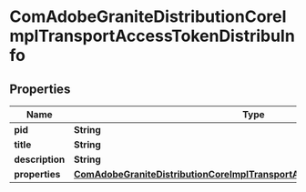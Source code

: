 

# ComAdobeGraniteDistributionCoreImplTransportAccessTokenDistribuInfo

## Properties

Name | Type | Description | Notes
------------ | ------------- | ------------- | -------------
**pid** | **String** |  |  [optional]
**title** | **String** |  |  [optional]
**description** | **String** |  |  [optional]
**properties** | [**ComAdobeGraniteDistributionCoreImplTransportAccessTokenDistribuProperties**](ComAdobeGraniteDistributionCoreImplTransportAccessTokenDistribuProperties.md) |  |  [optional]



